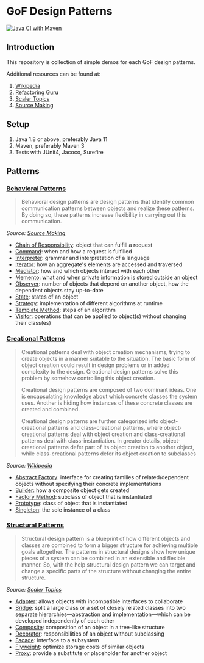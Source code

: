 # GoF Design Patterns

[![Java CI with Maven](https://github.com/baonguyen96/DesignPatterns/actions/workflows/maven.yml/badge.svg?branch=master)](https://github.com/baonguyen96/DesignPatterns/actions/workflows/maven.yml)

## Introduction
This repository is collection of simple demos for each GoF design patterns.

Additional resources can be found at:
1. [Wikipedia](https://en.wikipedia.org/wiki/Design_Patterns)
2. [Refactoring Guru](https://refactoring.guru/design-patterns)
3. [Scaler Topics](https://www.scaler.com/topics/design-patterns)
4. [Source Making](https://sourcemaking.com/design_patterns)


## Setup
1. Java 1.8 or above, preferably Java 11
2. Maven, preferably Maven 3
3. Tests with JUnit4, Jacoco, Surefire


## Patterns

### [Behavioral Patterns](./BehavioralPatterns)
> Behavioral design patterns are design patterns that identify common communication patterns between objects and realize these patterns. By doing so, these patterns increase flexibility in carrying out this communication.

_Source: [Source Making](https://sourcemaking.com/design_patterns/behavioral_patterns#:~:text=In%20software%20engineering%2C%20behavioral%20design,in%20carrying%20out%20this%20communication.)_

- [Chain of Responsibility](#): object that can fulfill a request
- [Command](#): when and how a request is fulfilled
- [Interpreter](#): grammar and interpretation of a language
- [Iterator](#): how an aggregate's elements are accessed and traversed
- [Mediator](#): how and which objects interact with each other
- [Memento](#): what and when private information is stored outside an object
- [Observer](#): number of objects that depend on another object, how the dependent objects stay up-to-date
- [State](#): states of an object
- [Strategy](#): implementation of different algorithms at runtime
- [Template Method](#): steps of an algorithm
- [Visitor](#): operations that can be applied to object(s) without changing their class(es)


### [Creational Patterns](./CreationalPatterns)

<blockquote>
Creational patterns deal with object creation mechanisms, trying to create objects in a manner suitable to the situation. The basic form of object creation could result in design problems or in added complexity to the design. Creational design patterns solve this problem by somehow controlling this object creation.

Creational design patterns are composed of two dominant ideas. One is encapsulating knowledge about which concrete classes the system uses. Another is hiding how instances of these concrete classes are created and combined.

Creational design patterns are further categorized into object-creational patterns and class-creational patterns, where object-creational patterns deal with object creation and class-creational patterns deal with class-instantiation. In greater details, object-creational patterns defer part of its object creation to another object, while class-creational patterns defer its object creation to subclasses
</blockquote>

_Source: [Wikipedia](https://en.wikipedia.org/wiki/Creational_pattern)_

- [Abstract Factory](./CreationalPatterns/AbstractFactory/src/main/java/Main.java): interface for creating families of related/dependent objects without specifying their concrete implementations
- [Builder](./CreationalPatterns/Builder/src/main/java/Main.java): how a composite object gets created 
- [Factory Method](./CreationalPatterns/FactoryMethod/src/main/java/Main.java): subclass of object that is instantiated
- [Prototype](./CreationalPatterns/Prototype/src/main/java/Main.java): class of object that is instantiated 
- [Singleton](./CreationalPatterns/Singleton/src/main/java/Main.java): the sole instance of a class 


### [Structural Patterns](./StructuralPatterns)
> Structural design pattern is a blueprint of how different objects and classes are combined to form a bigger structure for achieving multiple goals altogether. The patterns in structural designs show how unique pieces of a system can be combined in an extensible and flexible manner. So, with the help structural design pattern we can target and change a specific parts of the structure without changing the entire structure.

_Source: [Scaler Topics](https://www.scaler.com/topics/design-patterns/structural-design-pattern/)_

- [Adapter](./StructuralPatterns/Adapter/src/main/java/Main.java): allows objects with incompatible interfaces to collaborate
- [Bridge](./StructuralPatterns/Bridge/src/main/java/Main.java): split a large class or a set of closely related classes into two separate hierarchies—abstraction and implementation—which can be developed independently of each other
- [Composite](./StructuralPatterns/Composite/src/main/java/Main.java): composition of an object in a tree-like structure
- [Decorator](./StructuralPatterns/Decorator/src/main/java/Main.java): responsibilities of an object without subclassing
- [Facade](./StructuralPatterns/Facade/src/main/java/Main.java): interface to a subsystem
- [Flyweight](./StructuralPatterns/Flyweight/src/main/java/Main.java): optimize storage costs of similar objects
- [Proxy](./StructuralPatterns/Proxy/src/main/java/Main.java): provide a substitute or placeholder for another object

